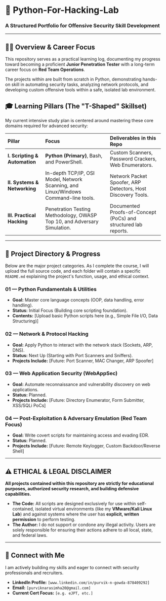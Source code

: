 # 🐍 Python-For-Hacking-Lab

### **A Structured Portfolio for Offensive Security Skill Development**

---

## 👨‍💻 Overview & Career Focus

This repository serves as a practical learning log, documenting my progress toward becoming a proficient **Junior Penetration Tester** with a long-term career focus on **Red Team Operations**.

The projects within are built from scratch in Python, demonstrating hands-on skill in automating security tasks, analyzing network protocols, and developing custom offensive tools within a safe, isolated lab environment.

## 🎓 Learning Pillars (The "T-Shaped" Skillset)

My current intensive study plan is centered around mastering these core domains required for advanced security:

| Pillar | Focus | Deliverables in this Repo |
| :--- | :--- | :--- |
| **I. Scripting & Automation** | **Python (Primary)**, Bash, and PowerShell. | Custom Scanners, Password Crackers, Web Enumerators. |
| **II. Systems & Networking** | In-depth TCP/IP, OSI Model, Network Scanning, and Linux/Windows Command-line tools. | Network Packet Spoofer, ARP Detectors, Host Discovery Tools. |
| **III. Practical Hacking** | Penetration Testing Methodology, OWASP Top 10, and Adversary Simulation. | Documented Proofs-of-Concept (PoCs) and structured lab reports. |

---

## 📂 Project Directory & Progress

Below are the major project categories. As I complete the course, I will upload the full source code, and each folder will contain a specific `README.md` explaining the project's function, usage, and ethical context.

### **01 — Python Fundamentals & Utilities**
* **Goal:** Master core language concepts (OOP, data handling, error handling).
* **Status:** Initial Focus (Building core scripting foundation).
* **Contents:** [Upload basic Python scripts here (e.g., Simple File I/O, Data Structuring)]

### **02 — Network & Protocol Hacking**
* **Goal:** Apply Python to interact with the network stack (Sockets, ARP, DNS).
* **Status:** Next Up (Starting with Port Scanners and Sniffers).
* **Projects Include:** [Future: Port Scanner, MAC Changer, ARP Spoofer]

### **03 — Web Application Security (WebAppSec)**
* **Goal:** Automate reconnaissance and vulnerability discovery on web applications.
* **Status:** Planned.
* **Projects Include:** [Future: Directory Enumerator, Form Submitter, XSS/SQLi PoCs]

### **04 — Post-Exploitation & Adversary Emulation (Red Team Focus)**
* **Goal:** Write covert scripts for maintaining access and evading EDR.
* **Status:** Planned.
* **Projects Include:** [Future: Remote Keylogger, Custom Backdoor/Reverse Shell]

---

## ⚠️ ETHICAL & LEGAL DISCLAIMER

**All projects contained within this repository are strictly for educational purposes, authorized security research, and building defensive capabilities.**

* **The Code:** All scripts are designed exclusively for use within self-contained, isolated virtual environments (like my **VMware/Kali Linux Lab**) and against systems where the user has **explicit, written permission** to perform testing.
* **The Author:** I do not support or condone any illegal activity. Users are solely responsible for ensuring their actions adhere to all local, state, and federal laws.

---

## 🔗 Connect with Me

I am actively building my skills and eager to connect with security professionals and recruiters.

* **LinkedIn Profile:** `[www.linkedin.com/in/purvik-n-gowda-878409292]`
* **Email:** `[purviknarasimha20@gmail.com]`
* **Current Cert Focus:** `[e.g. eJPT, etc.]`
